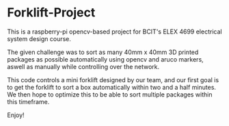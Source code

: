 ﻿# Forklift-Project

This is a raspberry-pi opencv-based project for BCIT's ELEX 4699 electrical system design course.

The given challenge was to sort as many 40mm x 40mm 3D printed packages as possible automatically using opencv and aruco markers, aswell as manually while controlling over the network.

This code controls a mini forklift designed by our team, and our first goal is to get the forklift to sort a box automatically within two and a half minutes. We then hope to optimize this to be able to sort multiple packages within this timeframe. 

Enjoy!
